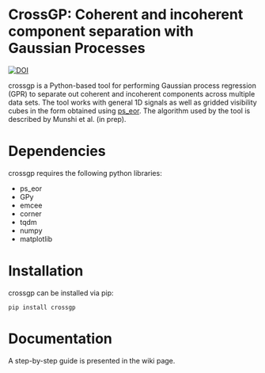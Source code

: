 # CrossGP: Coherent and incoherent component separation with Gaussian Processes
[![DOI](https://zenodo.org/badge/DOI/10.5281/zenodo.16084622.svg)](https://doi.org/10.5281/zenodo.16084622)

crossgp is a Python-based tool for performing Gaussian process regression (GPR) to separate out coherent and incoherent components across multiple data sets. The tool works with general 1D signals as well as gridded visibility cubes in the form obtained using [ps_eor](https://gitlab.com/flomertens/ps_eor). The algorithm used by the tool is described by Munshi et al. (in prep).

# Dependencies
crossgp requires the following python libraries:
- ps_eor
- GPy
- emcee
- corner
- tqdm
- numpy
- matplotlib

# Installation
crossgp can be installed via pip:
```
pip install crossgp
```

# Documentation
A step-by-step guide is presented in the wiki page.
